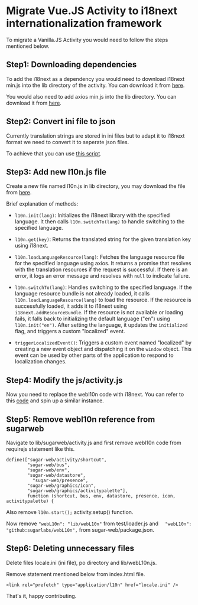 # Migrate Vue.JS Activity to i18next internationalization framework
To migrate a Vanilla.JS Activity you would need to follow the steps mentioned below.

## Step1: Downloading dependencies
To add the i18next as a dependency you would need to download i18next min.js into the lib directory of the activity. You can download it from [here](../../activities/Measure.activity/lib/i18next.min.js).

You would also need to add axios min.js into the lib directory. You can download it from [here](../../activities/Measure.activity/lib/axios.min.js). 

## Step2: Convert ini file to json
Currently translation strings are stored in ini files but to adapt it to i18next format we need to convert it to seperate json files.

To achieve that you can use [this script](https://github.com/llaske/l10nstudy/blob/master/ini2json.js).

## Step3: Add new l10n.js file  
Create a new file named l10n.js in lib directory, you may download the file from [here](/activities/QRCode.activity/lib/l10n.js).  

Brief explanation of methods:  


- `l10n.init(lang)`: Initializes the i18next library with the specified language. It then calls `l10n.switchTo(lang)` to handle switching to the specified language.

- `l10n.get(key)`: Returns the translated string for the given translation key using i18next.

- `l10n.loadLanguageResource(lang)`: Fetches the language resource file for the specified language using axios. It returns a promise that resolves with the translation resources if the request is successful. If there is an error, it logs an error message and resolves with `null` to indicate failure.

- `l10n.switchTo(lang)`: Handles switching to the specified language. If the language resource bundle is not already loaded, it calls `l10n.loadLanguageResource(lang)` to load the resource. If the resource is successfully loaded, it adds it to i18next using `i18next.addResourceBundle`. If the resource is not available or loading fails, it falls back to initializing the default language ("en") using `l10n.init("en")`. After setting the language, it updates the `initialized` flag, and triggers a custom "localized" event.

- `triggerLocalizedEvent()`: Triggers a custom event named "localized" by creating a new event object and dispatching it on the `window` object. This event can be used by other parts of the application to respond to localization changes.

## Step4: Modify the js/activity.js 
Now you need to replace the webl10n code with i18next.
You can refer to this [code](https://github.com/llaske/sugarizer/pull/1371/files#diff-b2447869bafe96b01d12ef5db78589d5a1aa490d31188e694300e3f674211d7fR3) and spin up a similar instance.

## Step5: Remove webl10n reference from sugarweb
Navigate to lib/sugarweb/activity.js and first remove webl10n code from requirejs statement like this.

```
define(["sugar-web/activity/shortcut",
        "sugar-web/bus",
        "sugar-web/env",
        "sugar-web/datastore",
		  "sugar-web/presence",
        "sugar-web/graphics/icon",
        "sugar-web/graphics/activitypalette"],
		function (shortcut, bus, env, datastore, presence, icon, activitypalette) {

```
Also remove ```l10n.start();``` activity.setup() function.

Now remove  ``` "webL10n": "lib/webL10n" ``` from test/loader.js and ```  "webL10n": "github:sugarlabs/webL10n",``` from sugar-web/package.json.

## Step6: Deleting unnecessary files
Delete files locale.ini (ini file), po directory and lib/webL10n.js.

Remove statement mentioned below from index.html file.
```
<link rel="prefetch" type="application/l10n" href="locale.ini" />
``` 

That's it, happy contributing.